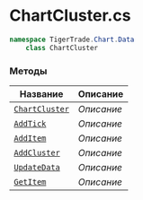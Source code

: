
# ChartCluster.cs
```csharp
namespace TigerTrade.Chart.Data  
    class ChartCluster
```

### Методы
| Название | Описание |
| --- | --- |
| [`ChartCluster`](./Методы/ChartCluster.md) | *Описание* |
| [`AddTick`](./Методы/AddTick.md) | *Описание* |
| [`AddItem`](./Методы/AddItem.md) | *Описание* |
| [`AddCluster`](./Методы/AddCluster.md) | *Описание* |
| [`UpdateData`](./Методы/UpdateData.md) | *Описание* |
| [`GetItem`](./Методы/GetItem.md) | *Описание* |
